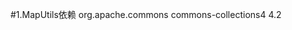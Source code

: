 #1.MapUtils依赖
<dependency>
      <groupId>org.apache.commons</groupId>
      <artifactId>commons-collections4</artifactId>
      <version>4.2</version>
    </dependency>